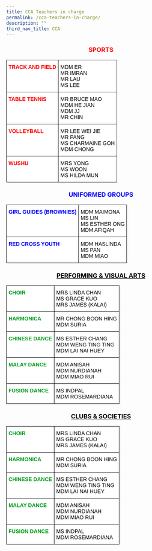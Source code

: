 ```yaml
---
title: CCA Teachers in charge
permalink: /cca-teachers-in-charge/
description: ""
third_nav_title: CCA
---
```

<h3 style="color:red" align="center">SPORTS</h3>

<style type="text/css">
.tg  {border-collapse:collapse;border-spacing:0;}
.tg td{border-color:black;border-style:solid;border-width:1px;font-family:Arial, sans-serif;font-size:14px;
  overflow:hidden;padding:10px 5px;word-break:normal;}
.tg th{border-color:black;border-style:solid;border-width:1px;font-family:Arial, sans-serif;font-size:14px;
  font-weight:normal;overflow:hidden;padding:10px 5px;word-break:normal;}
.tg .tg-kwiv{background-color:#FFF;color:#F00;font-weight:bold;text-align:left;vertical-align:top}
.tg .tg-lm9i{background-color:#FFF;color:#808080;text-align:left;vertical-align:top}
</style>
<table class="tg">
<thead>
  <tr>
    <th class="tg-kwiv">TRACK AND FIELD</th>
    <th class="tg-lm9i"><span style="color:#000">MDM ER</span><br><span style="color:#000">MR IMRAN</span><br><span style="color:#000">MR LAU </span><br><span style="color:#000">MS LEE</span><br></th>
  </tr>
  <tr>
    <td class="tg-kwiv">TABLE TENNIS</td>
    <td class="tg-lm9i"><span style="color:#000">MR BRUCE MAO</span><br><span style="color:#000">MDM HE JIAN</span><br><span style="color:#000">MDM JJ</span><br><span style="color:#000">MR CHIN</span></td>
  </tr>
  <tr>
    <td class="tg-kwiv">VOLLEYBALL</td>
    <td class="tg-lm9i"><span style="color:#000">MR LEE WEI JIE</span><br><span style="color:#000">MR PANG</span><br><span style="color:#000">MS CHARMAINE GOH</span><br><span style="color:#000">MDM CHONG</span></td>
  </tr>
  <tr>
    <td class="tg-kwiv">WUSHU</td>
    <td class="tg-lm9i"><span style="color:#000">MRS YONG</span><br><span style="color:#000">MS WOON</span><br><span style="color:#000">MS HILDA MUN</span></td>
  </tr>
</thead></table>

<h3 style="color:blue" align="center">UNIFORMED GROUPS</h3>

<style type="text/css">
.tg  {border-collapse:collapse;border-spacing:0;}
.tg td{border-color:black;border-style:solid;border-width:1px;font-family:Arial, sans-serif;font-size:14px;
  overflow:hidden;padding:10px 5px;word-break:normal;}
.tg th{border-color:black;border-style:solid;border-width:1px;font-family:Arial, sans-serif;font-size:14px;
  font-weight:normal;overflow:hidden;padding:10px 5px;word-break:normal;}
.tg .tg-9jjb{background-color:#FFF;color:#00F;font-weight:bold;text-align:left;vertical-align:top}
.tg .tg-lm9i{background-color:#FFF;color:#808080;text-align:left;vertical-align:top}
</style>
<table class="tg">
<thead>
  <tr>
    <th class="tg-9jjb">GIRL GUIDES (BROWNIES)</th>
    <th class="tg-lm9i"><span style="color:#000">MDM MAIMONA</span><br><span style="color:#000">MS LIN</span><br><span style="color:#000">MS ESTHER ONG</span><br><span style="color:#000">MDM AFIQAH</span></th>
  </tr>
</thead>
<tbody>
  <tr>
    <td class="tg-9jjb">RED CROSS YOUTH</td>
    <td class="tg-lm9i"><span style="color:#000">MDM HASLINDA</span><br><span style="color:#000">MS PAN</span><br><span style="color:#000">MDM MIAO</span></td>
  </tr>
</tbody><thead></thead></table>

<h3 style="color:black" align="center"><u>PERFORMING &amp; VISUAL ARTS</u></h3>

<style type="text/css">
.tg  {border-collapse:collapse;border-spacing:0;}
.tg td{border-color:black;border-style:solid;border-width:1px;font-family:Arial, sans-serif;font-size:14px;
  overflow:hidden;padding:10px 5px;word-break:normal;}
.tg th{border-color:black;border-style:solid;border-width:1px;font-family:Arial, sans-serif;font-size:14px;
  font-weight:normal;overflow:hidden;padding:10px 5px;word-break:normal;}
.tg .tg-t13w{background-color:#FFF;color:#009E1D;font-weight:bold;text-align:left;vertical-align:top}
.tg .tg-lm9i{background-color:#FFF;color:#808080;text-align:left;vertical-align:top}
</style>
<table class="tg">
<thead>
  <tr>
    <th class="tg-t13w">CHOIR</th>
    <th class="tg-lm9i"><span style="color:#000">MRS LINDA CHAN</span><br><span style="color:#000">MS GRACE KUO</span><br><span style="color:#000">MRS JAMES (KALAI)</span></th>
  </tr>
</thead>
<tbody>
  <tr>
    <td class="tg-t13w">HARMONICA</td>
    <td class="tg-lm9i"><span style="color:#000">MR CHONG BOON HING</span><br><span style="color:#000">MDM SURIA</span></td>
  </tr>
  <tr>
    <td class="tg-t13w">CHINESE DANCE</td>
    <td class="tg-lm9i"><span style="color:#000">MS ESTHER CHANG</span><br><span style="color:#000">MDM WENG TING TING</span><br><span style="color:#000">MDM LAI NAI HUEY</span></td>
  </tr>
  <tr>
    <td class="tg-t13w">MALAY DANCE</td>
    <td class="tg-lm9i"><span style="color:#000">MDM ANISAH</span><br><span style="color:#000">MDM NURDIANAH</span><br><span style="color:#000">MDM MIAO RUI</span></td>
  </tr>
  <tr>
    <td class="tg-t13w">FUSION DANCE</td>
    <td class="tg-lm9i"><span style="color:#000">MS INDPAL</span><br><span style="color:#000">MDM ROSEMARDIANA</span></td>
  </tr>
</tbody>
</table>

<h3 style="color:black" align="center"><u>CLUBS &amp; SOCIETIES</u></h3>

<style type="text/css">
.tg  {border-collapse:collapse;border-spacing:0;}
.tg td{border-color:black;border-style:solid;border-width:1px;font-family:Arial, sans-serif;font-size:14px;
  overflow:hidden;padding:10px 5px;word-break:normal;}
.tg th{border-color:black;border-style:solid;border-width:1px;font-family:Arial, sans-serif;font-size:14px;
  font-weight:normal;overflow:hidden;padding:10px 5px;word-break:normal;}
.tg .tg-t13w{background-color:#FFF;color:#009E1D;font-weight:bold;text-align:left;vertical-align:top}
.tg .tg-lm9i{background-color:#FFF;color:#808080;text-align:left;vertical-align:top}
</style>
<table class="tg">
<thead>
  <tr>
    <th class="tg-t13w">CHOIR</th>
    <th class="tg-lm9i"><span style="color:#000">MRS LINDA CHAN</span><br><span style="color:#000">MS GRACE KUO</span><br><span style="color:#000">MRS JAMES (KALAI)</span></th>
  </tr>
</thead>
<tbody>
  <tr>
    <td class="tg-t13w">HARMONICA</td>
    <td class="tg-lm9i"><span style="color:#000">MR CHONG BOON HING</span><br><span style="color:#000">MDM SURIA</span></td>
  </tr>
  <tr>
    <td class="tg-t13w">CHINESE DANCE</td>
    <td class="tg-lm9i"><span style="color:#000">MS ESTHER CHANG</span><br><span style="color:#000">MDM WENG TING TING</span><br><span style="color:#000">MDM LAI NAI HUEY</span></td>
  </tr>
  <tr>
    <td class="tg-t13w">MALAY DANCE</td>
    <td class="tg-lm9i"><span style="color:#000">MDM ANISAH</span><br><span style="color:#000">MDM NURDIANAH</span><br><span style="color:#000">MDM MIAO RUI</span></td>
  </tr>
  <tr>
    <td class="tg-t13w">FUSION DANCE</td>
    <td class="tg-lm9i"><span style="color:#000">MS INDPAL</span><br><span style="color:#000">MDM ROSEMARDIANA</span></td>
  </tr>
</tbody>
</table>